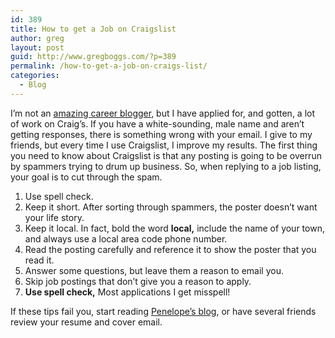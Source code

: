 ```yaml
---
id: 389
title: How to get a Job on Craigslist
author: greg
layout: post
guid: http://www.gregboggs.com/?p=389
permalink: /how-to-get-a-job-on-craigs-list/
categories:
  - Blog
---
```

I&#8217;m not an [amazing career blogger][1], but I have applied for, and gotten, a lot of work on Craig&#8217;s. If you have a white-sounding, male name and aren&#8217;t getting responses, there is something wrong with your email. I give to my friends, but every time I use Craigslist, I improve my results. The first thing you need to know about Craigslist is that any posting is going to be overrun by spammers trying to drum up business. So, when replying to a job listing, your goal is to cut through the spam.

  1. Use spell check.
  2. Keep it short. After sorting through spammers, the poster doesn&#8217;t want your life story.
  3. Keep it local. In fact, bold the word **local,** include the name of your town, and always use a local area code phone number.
  4. Read the posting carefully and reference it to show the poster that you read it.
  5. Answer some questions, but leave them a reason to email you.
  6. Skip job postings that don&#8217;t give you a reason to apply.
  7. **Use spell check,** Most applications I get misspell!

<div>
  If these tips fail you, start reading <a href="http://blog.penelopetrunk.com/category/job-hunt/">Penelope&#8217;s blog</a>, or have several friends review your resume and cover email.
</div>

 [1]: http://blog.penelopetrunk.com/